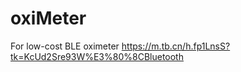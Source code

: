 # oxiMeter
 For low-cost BLE oximeter
 https://m.tb.cn/h.fp1LnsS?tk=KcUd2Sre93W%E3%80%8CBluetooth
 
